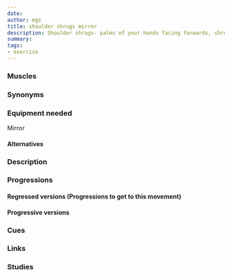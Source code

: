 ```yaml
---
date: 
author: mgs
title: shoulder shrugs mirror
description: Shoulder shrugs- palms of your hands facing forwards, shrugs your shoulders up to your ears, then slowly down (don't drop the left shoulder all the way down) repeat 20 times
summary: 
tags: 
- exercise
---
```

### Muscles
### Synonyms
### Equipment needed
Mirror
#### Alternatives
### Description
### Progressions
#### Regressed versions (Progressions to get to this movement)
#### Progressive versions
### Cues
### Links
### Studies


<!--stackedit_data:
eyJoaXN0b3J5IjpbLTE4OTkyNjUzMzFdfQ==
-->